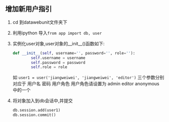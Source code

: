 ## 增加新用户指引

1. cd 到datawebunit文件夹下
2. 利用ipython 导入`from app import db, user`
3. 实例化user对象,user对象的__init__()函数如下:

    ```python
    def __init__(self, username='', password='', role=''):
            self.username = username
            self.password = password
            self.role = role
    
    ```
    如 `user1 = user('jiangweiwei', 'jiangweiwei', 'editor')`
    三个参数分别对应于 用户名  密码  用户角色
    用户角色请设置为  admin   editor  anonymous 中的一个

4. 将对象加入到db会话中,并提交

    ```python
    db.session.add(user1)
    db.session.commit()
    ```


